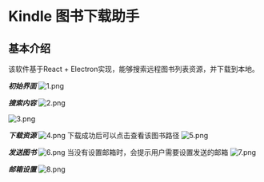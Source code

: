# Kindle 图书下载助手

## 基本介绍

该软件基于React + Electron实现，能够搜索远程图书列表资源，并下载到本地。

***初始界面***
![1.png](https://github.com/myadmin/kindle-helper-desktop/blob/master/public/1.png?raw=true)

***搜索内容***
![2.png](https://github.com/myadmin/kindle-helper-desktop/blob/master/public/2.png?raw=true)

![3.png](https://github.com/myadmin/kindle-helper-desktop/blob/master/public/3.png?raw=true)

***下载资源***
![4.png](https://github.com/myadmin/kindle-helper-desktop/blob/master/public/4.png?raw=true)
下载成功后可以点击查看该图书路径
![5.png](https://github.com/myadmin/kindle-helper-desktop/blob/master/public/5.png?raw=true)

***发送图书***
![6.png](https://github.com/myadmin/kindle-helper-desktop/blob/master/public/6.png?raw=true)
当没有设置邮箱时，会提示用户需要设置发送的邮箱
![7.png](https://github.com/myadmin/kindle-helper-desktop/blob/master/public/7.png?raw=true)

***邮箱设置***
![8.png](https://github.com/myadmin/kindle-helper-desktop/blob/master/public/8.png?raw=true)
